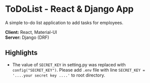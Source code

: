 # ToDoList - React & Django App

A simple to-do list application to add tasks for employees.

**Client:** React, Material-UI\
**Server:** Django (DRF)



## Highlights

- The value of ```SECRET_KEY``` in setting.py was replaced with ```config("SECRET_KEY")```. Please add ```.env``` file with line ```SECRET_KEY = '....your secret key ....'``` to root directory.

